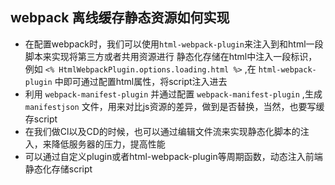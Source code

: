 ## webpack 离线缓存静态资源如何实现

- 在配置webpack时，我们可以使用`html-webpack-plugin`来注入到和html一段脚本来实现将第三方或者共用资源进行 静态化存储在html中注入一段标识，例如 `<% HtmlWebpackPlugin.options.loading.html %>` ,在 `html-webpack-plugin` 中即可通过配置html属性，将script注入进去
- 利用 `webpack-manifest-plugin` 并通过配置 `webpack-manifest-plugin` ,生成 `manifestjson` 文件，用来对比js资源的差异，做到是否替换，当然，也要写缓存script
- 在我们做Cl以及CD的时候，也可以通过编辑文件流来实现静态化脚本的注入，来降低服务器的压力，提高性能
- 可以通过自定义plugin或者html-webpack-plugin等周期函数，动态注入前端静态化存储script

